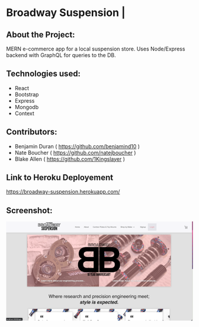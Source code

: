 # Broadway Suspension |

## About the Project:

MERN e-commerce app for a local suspension store. Uses Node/Express backend with GraphQL for queries to the DB.

## Technologies used:

- React
- Bootstrap
- Express
- Mongodb
- Context

## Contributors:

- Benjamin Duran ( https://github.com/benjamind10 )
- Nate Boucher ( https://github.com/natejboucher )
- Blake Allen ( https://github.com/1Kingslayer )

## Link to Heroku Deployement

https://broadway-suspension.herokuapp.com/

## Screenshot:

![Screenshot of deployed application](/client/public/images/grp_project3.png)
